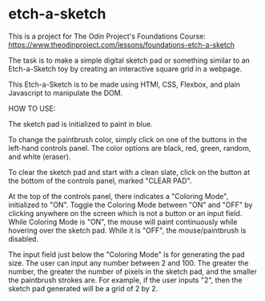 # etch-a-sketch

This is a project for The Odin Project's Foundations Course:
https://www.theodinproject.com/lessons/foundations-etch-a-sketch

The task is to make a simple digital sketch pad or something similar to an Etch-a-Sketch toy by creating an interactive square grid in a webpage. 

This Etch-a-Sketch is to be made using HTMl, CSS, Flexbox, and plain Javascript to manipulate the DOM. 


HOW TO USE:

The sketch pad is initialized to paint in blue. 

To change the paintbrush color, simply click on one of the buttons in the left-hand controls panel. The color options are black, red, green, random, and white (eraser).

To clear the sketch pad and start with a clean slate, click on the button at the bottom of the controls panel, marked "CLEAR PAD".

At the top of the controls panel, there indicates a "Coloring Mode", initialized to "ON". Toggle the Coloring Mode between "ON" and "OFF" by clicking anywhere on the screen which is not a button or an input field. While Coloring Mode is "ON", the mouse will paint continuously while hovering over the sketch pad. While it is "OFF", the mouse/paintbrush is disabled.

The input field just below the "Coloring Mode" is for generating the pad size. The user can input any number between 2 and 100. The greater the number, the greater the number of pixels in the sketch pad, and the smaller the paintbrush strokes are. For example, if the user inputs "2", then the sketch pad generated will be a grid of 2 by 2. 
